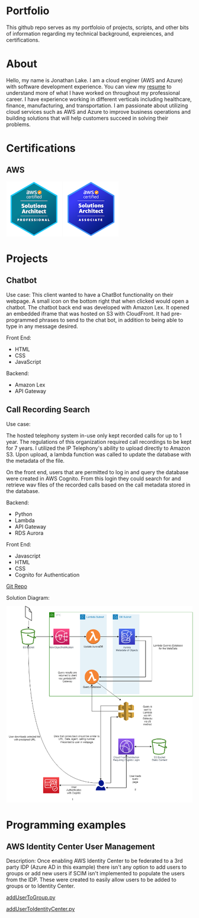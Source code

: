 # Portfolio
This github repo serves as my portfoloio of projects, scripts, and other bits of information regarding my technical background, expreiences, and certifications.

# About
Hello, my name is Jonathan Lake. I am a cloud enginer (AWS and Azure) with software development experience. You can view my [resume](/Resume.md) to understand more of what I have worked on throughout my professional career.
I have experience working in different verticals including healthcare, finance, manufacturing, and transportation.
I am passionate about utilizing cloud services such as AWS and Azure to improve business operations and building solutions that will help customers succeed in solving their problems.

# Certifications
## AWS
![aws-certified-solutions-architect-professional 150x150](/images/aws-certified-solutions-architect-professional-150x150.png) ![aws-certified-solutions-architect-associate](/images/aws-certified-solutions-architect-associate-150x150.png)

# Projects

## Chatbot
Use case:
This client wanted to have a ChatBot functionality on their webpage. A small icon on the bottom right that when clicked would open a chatbot. The chatbot back end was developed with Amazon Lex.
It opened an embedded iframe that was hosted on S3 with CloudFront.
It had pre-programmed phrases to send to the chat bot, in addition to being able to type in any message desired.

Front End:
* HTML
* CSS
* JavaScript

Backend: 
* Amazon Lex
* API Gateway

## Call Recording Search
Use case:

The hosted telephony system in-use only kept recorded calls for up to 1 year. The regulations of this organization required call recordings to be kept for 7 years.
I utilized the IP Telephony's ability to upload directly to Amazon S3. Upon upload, a lambda function was called to update the database with the metadata of the file.

On the front end, users that are permitted to log in and query the database were created in AWS Cognito. From this login they could search for and retrieve wav files of the recorded calls based on the call metadata stored in the database. 

Backend:
* Python
* Lambda
* API Gateway
* RDS Aurora

Front End: 
* Javascript
* HTML
* CSS
* Cognito for Authentication

[Git Repo](https://github.com/jonlake5/five9_call_archiving)

Solution Diagram:

![Solution Diagram](/images/call-recording.png)

# Programming examples
## AWS Identity Center User Management
Description: Once enabling AWS Identity Center to be federated to a 3rd party IDP (Azure AD in this example) there isn't any option to add users to groups or add new users if SCIM isn't implemented to populate the users from the IDP. These were created to easily allow users to be added to groups or to Identity Center.

[addUserToGroup.py](https://github.com/jonlake5/pbUtilities/blob/6196740f21df69b9ed6907d1472fbff1d0b448f0/addUserToGroup.py)

[addUserToIdentityCenter.py](https://github.com/jonlake5/pbUtilities/blob/6196740f21df69b9ed6907d1472fbff1d0b448f0/addUserToIdentityCenter.py)